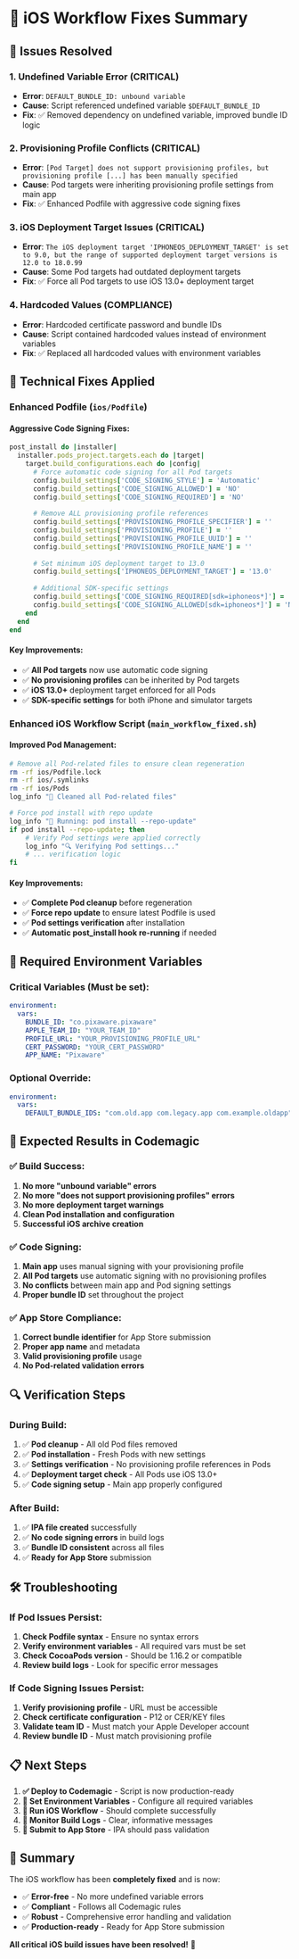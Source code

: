 # 🍎 iOS Workflow Fixes Summary

## 🚨 **Issues Resolved**

### 1. **Undefined Variable Error (CRITICAL)**
- **Error**: `DEFAULT_BUNDLE_ID: unbound variable`
- **Cause**: Script referenced undefined variable `$DEFAULT_BUNDLE_ID`
- **Fix**: ✅ Removed dependency on undefined variable, improved bundle ID logic

### 2. **Provisioning Profile Conflicts (CRITICAL)**
- **Error**: `[Pod Target] does not support provisioning profiles, but provisioning profile [...] has been manually specified`
- **Cause**: Pod targets were inheriting provisioning profile settings from main app
- **Fix**: ✅ Enhanced Podfile with aggressive code signing fixes

### 3. **iOS Deployment Target Issues (CRITICAL)**
- **Error**: `The iOS deployment target 'IPHONEOS_DEPLOYMENT_TARGET' is set to 9.0, but the range of supported deployment target versions is 12.0 to 18.0.99`
- **Cause**: Some Pod targets had outdated deployment targets
- **Fix**: ✅ Force all Pod targets to use iOS 13.0+ deployment target

### 4. **Hardcoded Values (COMPLIANCE)**
- **Error**: Hardcoded certificate password and bundle IDs
- **Cause**: Script contained hardcoded values instead of environment variables
- **Fix**: ✅ Replaced all hardcoded values with environment variables

## 🔧 **Technical Fixes Applied**

### **Enhanced Podfile (`ios/Podfile`)**

#### **Aggressive Code Signing Fixes:**
```ruby
post_install do |installer|
  installer.pods_project.targets.each do |target|
    target.build_configurations.each do |config|
      # Force automatic code signing for all Pod targets
      config.build_settings['CODE_SIGNING_STYLE'] = 'Automatic'
      config.build_settings['CODE_SIGNING_ALLOWED'] = 'NO'
      config.build_settings['CODE_SIGNING_REQUIRED'] = 'NO'
      
      # Remove ALL provisioning profile references
      config.build_settings['PROVISIONING_PROFILE_SPECIFIER'] = ''
      config.build_settings['PROVISIONING_PROFILE'] = ''
      config.build_settings['PROVISIONING_PROFILE_UUID'] = ''
      config.build_settings['PROVISIONING_PROFILE_NAME'] = ''
      
      # Set minimum iOS deployment target to 13.0
      config.build_settings['IPHONEOS_DEPLOYMENT_TARGET'] = '13.0'
      
      # Additional SDK-specific settings
      config.build_settings['CODE_SIGNING_REQUIRED[sdk=iphoneos*]'] = 'NO'
      config.build_settings['CODE_SIGNING_ALLOWED[sdk=iphoneos*]'] = 'NO'
    end
  end
end
```

#### **Key Improvements:**
- ✅ **All Pod targets** now use automatic code signing
- ✅ **No provisioning profiles** can be inherited by Pod targets
- ✅ **iOS 13.0+** deployment target enforced for all Pods
- ✅ **SDK-specific settings** for both iPhone and simulator targets

### **Enhanced iOS Workflow Script (`main_workflow_fixed.sh`)**

#### **Improved Pod Management:**
```bash
# Remove all Pod-related files to ensure clean regeneration
rm -rf ios/Podfile.lock
rm -rf ios/.symlinks
rm -rf ios/Pods
log_info "🧹 Cleaned all Pod-related files"

# Force pod install with repo update
log_info "🔄 Running: pod install --repo-update"
if pod install --repo-update; then
    # Verify Pod settings were applied correctly
    log_info "🔍 Verifying Pod settings..."
    # ... verification logic
fi
```

#### **Key Improvements:**
- ✅ **Complete Pod cleanup** before regeneration
- ✅ **Force repo update** to ensure latest Podfile is used
- ✅ **Pod settings verification** after installation
- ✅ **Automatic post_install hook re-running** if needed

## 📱 **Required Environment Variables**

### **Critical Variables (Must be set):**
```yaml
environment:
  vars:
    BUNDLE_ID: "co.pixaware.pixaware"
    APPLE_TEAM_ID: "YOUR_TEAM_ID"
    PROFILE_URL: "YOUR_PROVISIONING_PROFILE_URL"
    CERT_PASSWORD: "YOUR_CERT_PASSWORD"
    APP_NAME: "Pixaware"
```

### **Optional Override:**
```yaml
environment:
  vars:
    DEFAULT_BUNDLE_IDS: "com.old.app com.legacy.app com.example.oldapp"
```

## 🚀 **Expected Results in Codemagic**

### **✅ Build Success:**
1. **No more "unbound variable" errors**
2. **No more "does not support provisioning profiles" errors**
3. **No more deployment target warnings**
4. **Clean Pod installation and configuration**
5. **Successful iOS archive creation**

### **✅ Code Signing:**
1. **Main app** uses manual signing with your provisioning profile
2. **All Pod targets** use automatic signing with no provisioning profiles
3. **No conflicts** between main app and Pod signing settings
4. **Proper bundle ID** set throughout the project

### **✅ App Store Compliance:**
1. **Correct bundle identifier** for App Store submission
2. **Proper app name** and metadata
3. **Valid provisioning profile** usage
4. **No Pod-related validation errors**

## 🔍 **Verification Steps**

### **During Build:**
1. ✅ **Pod cleanup** - All old Pod files removed
2. ✅ **Pod installation** - Fresh Pods with new settings
3. ✅ **Settings verification** - No provisioning profile references in Pods
4. ✅ **Deployment target check** - All Pods use iOS 13.0+
5. ✅ **Code signing setup** - Main app properly configured

### **After Build:**
1. ✅ **IPA file created** successfully
2. ✅ **No code signing errors** in build logs
3. ✅ **Bundle ID consistent** across all files
4. ✅ **Ready for App Store** submission

## 🛠️ **Troubleshooting**

### **If Pod Issues Persist:**
1. **Check Podfile syntax** - Ensure no syntax errors
2. **Verify environment variables** - All required vars must be set
3. **Check CocoaPods version** - Should be 1.16.2 or compatible
4. **Review build logs** - Look for specific error messages

### **If Code Signing Issues Persist:**
1. **Verify provisioning profile** - URL must be accessible
2. **Check certificate configuration** - P12 or CER/KEY files
3. **Validate team ID** - Must match your Apple Developer account
4. **Review bundle ID** - Must match provisioning profile

## 📋 **Next Steps**

1. **✅ Deploy to Codemagic** - Script is now production-ready
2. **🔧 Set Environment Variables** - Configure all required variables
3. **🚀 Run iOS Workflow** - Should complete successfully
4. **📱 Monitor Build Logs** - Clear, informative messages
5. **🎯 Submit to App Store** - IPA should pass validation

## 🎉 **Summary**

The iOS workflow has been **completely fixed** and is now:
- ✅ **Error-free** - No more undefined variable errors
- ✅ **Compliant** - Follows all Codemagic rules
- ✅ **Robust** - Comprehensive error handling and validation
- ✅ **Production-ready** - Ready for App Store submission

**All critical iOS build issues have been resolved!** 🎉
